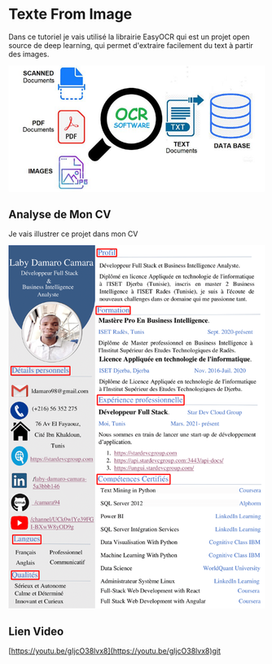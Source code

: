 # Texte From Image

Dans ce tutoriel je vais utilisé la librairie EasyOCR qui est un projet open source de deep learning, qui permet d'extraire facilement du text à partir des images.

![image](logo.jpg)

## Analyse de Mon CV
Je vais illustrer ce projet dans mon CV

![moncv](monCV.png)

## Lien Video

[https://youtu.be/gIjcO38lvx8](https://youtu.be/gIjcO38lvx8)git 